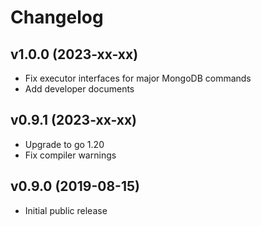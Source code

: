 # Changelog

## v1.0.0 (2023-xx-xx)
- Fix executor interfaces for major MongoDB commands
- Add developer documents

## v0.9.1 (2023-xx-xx)
- Upgrade to go 1.20
- Fix compiler warnings

## v0.9.0 (2019-08-15)
- Initial public release  
